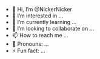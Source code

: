 - 👋 Hi, I’m @NickerNicker
- 👀 I’m interested in ...
- 🌱 I’m currently learning ...
- 💞️ I’m looking to collaborate on ...
- 📫 How to reach me ...
- 🤮 Pronouns: ...
- ⚡ Fun fact: ...

<!---
NickerNicker/NickerNicker is a ✨ special ✨ repository because its `README.md` (this file) appears on your GitHub profile.
You can click the Preview link to take a look at your changes.
--->
